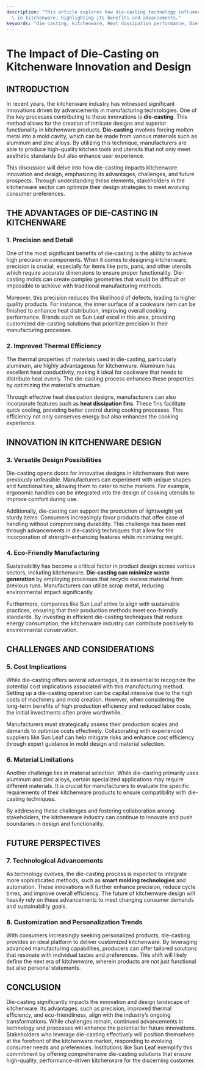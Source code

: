 ```yaml
---
description: "This article explores how die-casting technology influences innovation and design\
  \ in kitchenware, highlighting its benefits and advancements."
keywords: "die casting, kitchenware, Heat dissipation performance, Die-cast aluminum"
---
```

# The Impact of Die-Casting on Kitchenware Innovation and Design

## INTRODUCTION

In recent years, the kitchenware industry has witnessed significant innovations driven by advancements in manufacturing technologies. One of the key processes contributing to these innovations is **die-casting**. This method allows for the creation of intricate designs and superior functionality in kitchenware products. **Die-casting** involves forcing molten metal into a mold cavity, which can be made from various materials such as aluminum and zinc alloys. By utilizing this technique, manufacturers are able to produce high-quality kitchen tools and utensils that not only meet aesthetic standards but also enhance user experience.

This discussion will delve into how die-casting impacts kitchenware innovation and design, emphasizing its advantages, challenges, and future prospects. Through understanding these elements, stakeholders in the kitchenware sector can optimize their design strategies to meet evolving consumer preferences.

## THE ADVANTAGES OF DIE-CASTING IN KITCHENWARE

### 1. Precision and Detail

One of the most significant benefits of die-casting is the ability to achieve high precision in components. When it comes to designing kitchenware, precision is crucial, especially for items like pots, pans, and other utensils which require accurate dimensions to ensure proper functionality. Die-casting molds can create complex geometries that would be difficult or impossible to achieve with traditional manufacturing methods.

Moreover, this precision reduces the likelihood of defects, leading to higher quality products. For instance, the inner surface of a cookware item can be finished to enhance heat distribution, improving overall cooking performance. Brands such as Sun Leaf excel in this area, providing customized die-casting solutions that prioritize precision in their manufacturing processes.

### 2. Improved Thermal Efficiency

The thermal properties of materials used in die-casting, particularly aluminum, are highly advantageous for kitchenware. Aluminum has excellent heat conductivity, making it ideal for cookware that needs to distribute heat evenly. The die-casting process enhances these properties by optimizing the material's structure.

Through effective heat dissipation designs, manufacturers can also incorporate features such as **heat dissipation fins**. These fins facilitate quick cooling, providing better control during cooking processes. This efficiency not only conserves energy but also enhances the cooking experience.

## INNOVATION IN KITCHENWARE DESIGN

### 3. Versatile Design Possibilities

Die-casting opens doors for innovative designs in kitchenware that were previously unfeasible. Manufacturers can experiment with unique shapes and functionalities, allowing them to cater to niche markets. For example, ergonomic handles can be integrated into the design of cooking utensils to improve comfort during use.

Additionally, die-casting can support the production of lightweight yet sturdy items. Consumers increasingly favor products that offer ease of handling without compromising durability. This challenge has been met through advancements in die-casting techniques that allow for the incorporation of strength-enhancing features while minimizing weight.

### 4. Eco-Friendly Manufacturing

Sustainability has become a critical factor in product design across various sectors, including kitchenware. **Die-casting can minimize waste generation** by employing processes that recycle excess material from previous runs. Manufacturers can utilize scrap metal, reducing environmental impact significantly.

Furthermore, companies like Sun Leaf strive to align with sustainable practices, ensuring that their production methods meet eco-friendly standards. By investing in efficient die-casting techniques that reduce energy consumption, the kitchenware industry can contribute positively to environmental conservation.

## CHALLENGES AND CONSIDERATIONS

### 5. Cost Implications

While die-casting offers several advantages, it is essential to recognize the potential cost implications associated with this manufacturing method. Setting up a die-casting operation can be capital intensive due to the high costs of machinery and mold creation. However, when considering the long-term benefits of high production efficiency and reduced labor costs, the initial investments often prove worthwhile.

Manufacturers must strategically assess their production scales and demands to optimize costs effectively. Collaborating with experienced suppliers like Sun Leaf can help mitigate risks and enhance cost efficiency through expert guidance in mold design and material selection.

### 6. Material Limitations

Another challenge lies in material selection. While die-casting primarily uses aluminum and zinc alloys, certain specialized applications may require different materials. It is crucial for manufacturers to evaluate the specific requirements of their kitchenware products to ensure compatibility with die-casting techniques.

By addressing these challenges and fostering collaboration among stakeholders, the kitchenware industry can continue to innovate and push boundaries in design and functionality.

## FUTURE PERSPECTIVES 

### 7. Technological Advancements

As technology evolves, the die-casting process is expected to integrate more sophisticated methods, such as **smart molding technologies** and automation. These innovations will further enhance precision, reduce cycle times, and improve overall efficiency. The future of kitchenware design will heavily rely on these advancements to meet changing consumer demands and sustainability goals.

### 8. Customization and Personalization Trends

With consumers increasingly seeking personalized products, die-casting provides an ideal platform to deliver customized kitchenware. By leveraging advanced manufacturing capabilities, producers can offer tailored solutions that resonate with individual tastes and preferences. This shift will likely define the next era of kitchenware, wherein products are not just functional but also personal statements.

## CONCLUSION

Die-casting significantly impacts the innovation and design landscape of kitchenware. Its advantages, such as precision, improved thermal efficiency, and eco-friendliness, align with the industry’s ongoing transformations. While challenges remain, continued advancements in technology and processes will enhance the potential for future innovations. Stakeholders who leverage die-casting effectively will position themselves at the forefront of the kitchenware market, responding to evolving consumer needs and preferences. Institutions like Sun Leaf exemplify this commitment by offering comprehensive die-casting solutions that ensure high-quality, performance-driven kitchenware for the discerning customer.

